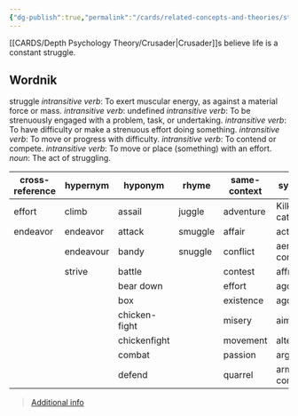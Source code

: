 ```yaml
---
{"dg-publish":true,"permalink":"/cards/related-concepts-and-theories/struggle/","created":"2023-01-18T14:17:08.273+01:00","updated":"2023-04-02T17:23:55.401+02:00"}
---
```



[[CARDS/Depth Psychology Theory/Crusader\|Crusader]]s believe life is a constant struggle. 

## Wordnik
struggle
*intransitive verb*: To exert muscular energy, as against a material force or mass.
*intransitive verb*: undefined
*intransitive verb*: To be strenuously engaged with a problem, task, or undertaking.
*intransitive verb*: To have difficulty or make a strenuous effort doing something.
*intransitive verb*: To move or progress with difficulty.
*intransitive verb*: To contend or compete.
*intransitive verb*: To move or place (something) with an effort.
*noun*: The act of struggling.

| cross-reference |hypernym |hyponym |rhyme |same-context |synonym |verb-form |
| --- | --- | --- | --- | --- | --- | --- |
| effort | climb | assail | juggle | adventure | Kilkenny cats | struggled |
| endeavor | endeavor | attack | smuggle | affair | action | struggles |
|  | endeavour | bandy | snuggle | conflict | aerial combat | struggling |
|  | strive | battle |  | contest | affray |  |
|  |  | bear down |  | effort | agonize |  |
|  |  | box |  | existence | agony |  |
|  |  | chicken-fight |  | misery | aim |  |
|  |  | chickenfight |  | movement | altercation |  |
|  |  | combat |  | passion | argument |  |
|  |  | defend |  | quarrel | armored combat |  |

> [Additional info](https://www.wordnik.com/words/struggle)

